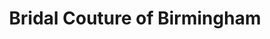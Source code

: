 ---
title: "Bridal Couture of Birmingham"
url: /birmingham/bridal-couture-of-birmingham/
shop: Kleidung
---